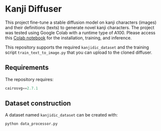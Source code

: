 # Kanji Diffuser

This project fine-tune a stable diffusion model on kanji characters (images) and their definitions (texts) to generate novel kanji characters.
The project was tested using Google Colab with a runtime type of A100. 
Please access this [Colab notebook](https://drive.google.com/file/d/1zDVQnub2mtW_9zobijmq2LlvvNtjVHbl/view?usp=sharing) for the installation, training, and inference.

This repository supports the required `kanjidic_dataset` and the training script `train_text_to_image.py` that you can upload to the cloned diffuser.

## Requirements
The repository requires:
```python
cairosvg==2.7.1
```
  
## Dataset construction
A dataset named `kanjidic_dataset` can be created with:

```
python data_processor.py
```